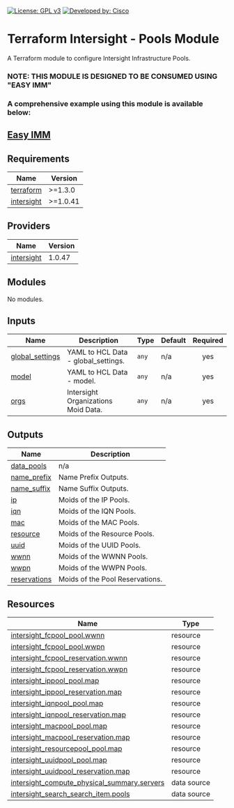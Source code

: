 <!-- BEGIN_TF_DOCS -->
[![License: GPL v3](https://img.shields.io/badge/License-GPLv3-blue.svg)](https://www.gnu.org/licenses/gpl-3.0)
[![Developed by: Cisco](https://img.shields.io/badge/Developed%20by-Cisco-blue)](https://developer.cisco.com)

# Terraform Intersight - Pools Module

A Terraform module to configure Intersight Infrastructure Pools.

### NOTE: THIS MODULE IS DESIGNED TO BE CONSUMED USING "EASY IMM"

### A comprehensive example using this module is available below:

## [Easy IMM](https://github.com/terraform-cisco-modules/easy-imm)

## Requirements

| Name | Version |
|------|---------|
| <a name="requirement_terraform"></a> [terraform](#requirement\_terraform) | >=1.3.0 |
| <a name="requirement_intersight"></a> [intersight](#requirement\_intersight) | >=1.0.41 |
## Providers

| Name | Version |
|------|---------|
| <a name="provider_intersight"></a> [intersight](#provider\_intersight) | 1.0.47 |
## Modules

No modules.
## Inputs

| Name | Description | Type | Default | Required |
|------|-------------|------|---------|:--------:|
| <a name="input_global_settings"></a> [global\_settings](#input\_global\_settings) | YAML to HCL Data - global\_settings. | `any` | n/a | yes |
| <a name="input_model"></a> [model](#input\_model) | YAML to HCL Data - model. | `any` | n/a | yes |
| <a name="input_orgs"></a> [orgs](#input\_orgs) | Intersight Organizations Moid Data. | `any` | n/a | yes |
## Outputs

| Name | Description |
|------|-------------|
| <a name="output_data_pools"></a> [data\_pools](#output\_data\_pools) | n/a |
| <a name="output_name_prefix"></a> [name\_prefix](#output\_name\_prefix) | Name Prefix Outputs. |
| <a name="output_name_suffix"></a> [name\_suffix](#output\_name\_suffix) | Name Suffix Outputs. |
| <a name="output_ip"></a> [ip](#output\_ip) | Moids of the IP Pools. |
| <a name="output_iqn"></a> [iqn](#output\_iqn) | Moids of the IQN Pools. |
| <a name="output_mac"></a> [mac](#output\_mac) | Moids of the MAC Pools. |
| <a name="output_resource"></a> [resource](#output\_resource) | Moids of the Resource Pools. |
| <a name="output_uuid"></a> [uuid](#output\_uuid) | Moids of the UUID Pools. |
| <a name="output_wwnn"></a> [wwnn](#output\_wwnn) | Moids of the WWNN Pools. |
| <a name="output_wwpn"></a> [wwpn](#output\_wwpn) | Moids of the WWPN Pools. |
| <a name="output_reservations"></a> [reservations](#output\_reservations) | Moids of the Pool Reservations. |
## Resources

| Name | Type |
|------|------|
| [intersight_fcpool_pool.wwnn](https://registry.terraform.io/providers/CiscoDevNet/intersight/latest/docs/resources/fcpool_pool) | resource |
| [intersight_fcpool_pool.wwpn](https://registry.terraform.io/providers/CiscoDevNet/intersight/latest/docs/resources/fcpool_pool) | resource |
| [intersight_fcpool_reservation.wwnn](https://registry.terraform.io/providers/CiscoDevNet/intersight/latest/docs/resources/fcpool_reservation) | resource |
| [intersight_fcpool_reservation.wwpn](https://registry.terraform.io/providers/CiscoDevNet/intersight/latest/docs/resources/fcpool_reservation) | resource |
| [intersight_ippool_pool.map](https://registry.terraform.io/providers/CiscoDevNet/intersight/latest/docs/resources/ippool_pool) | resource |
| [intersight_ippool_reservation.map](https://registry.terraform.io/providers/CiscoDevNet/intersight/latest/docs/resources/ippool_reservation) | resource |
| [intersight_iqnpool_pool.map](https://registry.terraform.io/providers/CiscoDevNet/intersight/latest/docs/resources/iqnpool_pool) | resource |
| [intersight_iqnpool_reservation.map](https://registry.terraform.io/providers/CiscoDevNet/intersight/latest/docs/resources/iqnpool_reservation) | resource |
| [intersight_macpool_pool.map](https://registry.terraform.io/providers/CiscoDevNet/intersight/latest/docs/resources/macpool_pool) | resource |
| [intersight_macpool_reservation.map](https://registry.terraform.io/providers/CiscoDevNet/intersight/latest/docs/resources/macpool_reservation) | resource |
| [intersight_resourcepool_pool.map](https://registry.terraform.io/providers/CiscoDevNet/intersight/latest/docs/resources/resourcepool_pool) | resource |
| [intersight_uuidpool_pool.map](https://registry.terraform.io/providers/CiscoDevNet/intersight/latest/docs/resources/uuidpool_pool) | resource |
| [intersight_uuidpool_reservation.map](https://registry.terraform.io/providers/CiscoDevNet/intersight/latest/docs/resources/uuidpool_reservation) | resource |
| [intersight_compute_physical_summary.servers](https://registry.terraform.io/providers/CiscoDevNet/intersight/latest/docs/data-sources/compute_physical_summary) | data source |
| [intersight_search_search_item.pools](https://registry.terraform.io/providers/CiscoDevNet/intersight/latest/docs/data-sources/search_search_item) | data source |
<!-- END_TF_DOCS -->